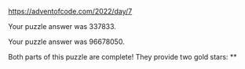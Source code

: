 https://adventofcode.com/2022/day/7

Your puzzle answer was 337833.

Your puzzle answer was 96678050.

Both parts of this puzzle are complete! They provide two gold stars: **
